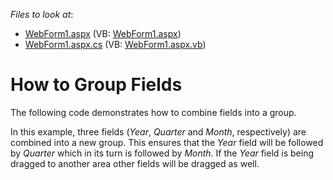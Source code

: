 <!-- default file list -->
*Files to look at*:

* [WebForm1.aspx](./CS/ASPxPivotGridFieldGroups/WebForm1.aspx) (VB: [WebForm1.aspx](./VB/ASPxPivotGridFieldGroups/WebForm1.aspx))
* [WebForm1.aspx.cs](./CS/ASPxPivotGridFieldGroups/WebForm1.aspx.cs) (VB: [WebForm1.aspx.vb](./VB/ASPxPivotGridFieldGroups/WebForm1.aspx.vb))
<!-- default file list end -->
# How to Group Fields


<p>The following code demonstrates how to combine fields into a group.</p>
<p>In this example, three fields (<em>Year</em>, <em>Quarter</em> and <em>Month</em>, respectively) are combined into a new group. This ensures that the <em>Year</em> field will be followed by <em>Quarter</em> which in its turn is followed by <em>Month</em>. If the <em>Year</em> field is being dragged to another area other fields will be dragged as well.</p>

<br/>


